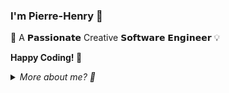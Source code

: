 ### I'm Pierre-Henry 🤖


🎡 A 𝗣𝗮𝘀𝘀𝗶𝗼𝗻𝗮𝘁𝗲 Creative 𝗦𝗼𝗳𝘁𝘄𝗮𝗿𝗲 𝗘𝗻𝗴𝗶𝗻𝗲𝗲𝗿 💡


**Happy Coding! 🤗**

<details><summary><em>More about me? 🤔</em></summary>
  <a href="https://pierrehenry.be">PierreHenry.BE</a> 🏁
</details>
